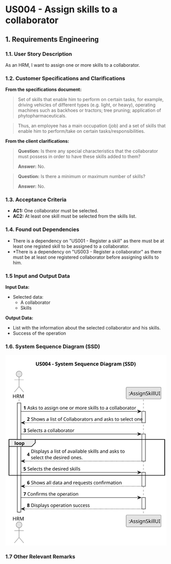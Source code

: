 # US004 - Assign skills to a collaborator

## 1. Requirements Engineering

### 1.1. User Story Description

As an HRM, I want to assign one or more skills to a collaborator.

### 1.2. Customer Specifications and Clarifications

**From the specifications document:**

> Set of skills that enable him to perform on certain tasks, for example, driving vehicles of different types (e.g. light, or heavy), operating machines such as backhoes or tractors; tree pruning; application of phytopharmaceuticals.

> Thus, an employee has a main occupation (job) and a set of skills that enable him to perform/take on certain tasks/responsibilities.

**From the client clarifications:**

> **Question:** Is there any special characteristics that the collaborator must possess in order to have these skills
> added to them?
>
> **Answer:** No.

> **Question:** Is there a minimum or maximum number of skills?
>
> **Answer:** No.

### 1.3. Acceptance Criteria

  * **AC1:** One collaborator must be selected.
* **AC2:** At least one skill must be selected from the skills list.

### 1.4. Found out Dependencies

* There is a dependency on "US001 - Register a skill" as there must be at least one registed skill to be assigned to a
  collaborator.
* *There is a dependency on "US003 - Register a collaborator" as there must be at least one registered collaborator before assigning skills to him.

### 1.5 Input and Output Data

**Input Data:**

* Selected data:
    * A collaborator
    * Skills

**Output Data:**

* List with the information about the selected collaborator and his skills.
* Success of the operation

### 1.6. System Sequence Diagram (SSD)

![System Sequence Diagram](svg/us004-system-sequence-diagram.svg)

### 1.7 Other Relevant Remarks


